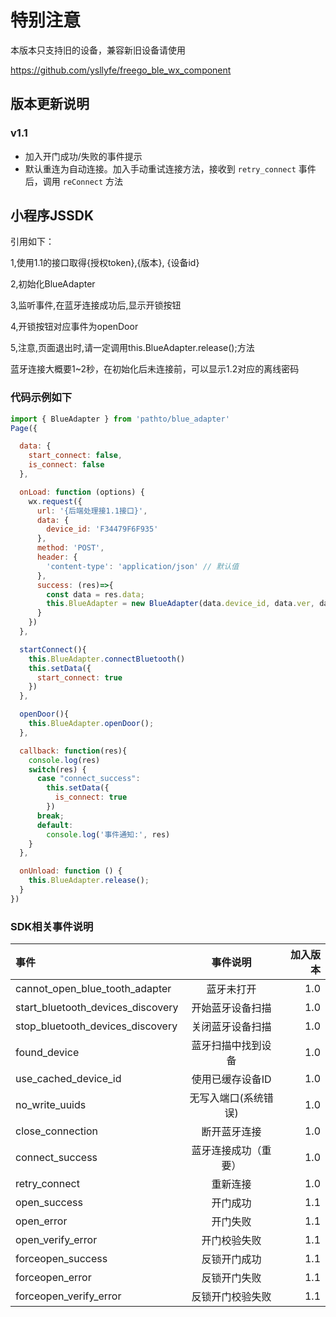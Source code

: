 # 特别注意

本版本只支持旧的设备，兼容新旧设备请使用

https://github.com/ysllyfe/freego_ble_wx_component

## 版本更新说明

### v1.1

- 加入开门成功/失败的事件提示
- 默认重连为自动连接。加入手动重试连接方法，接收到 `retry_connect` 事件后，调用 `reConnect` 方法

## 小程序JSSDK

引用如下：

1,使用1.1的接口取得{授权token},{版本}, {设备id}

2,初始化BlueAdapter

3,监听事件,在蓝牙连接成功后,显示开锁按钮

4,开锁按钮对应事件为openDoor

5,注意,页面退出时,请一定调用this.BlueAdapter.release();方法

蓝牙连接大概要1~2秒，在初始化后未连接前，可以显示1.2对应的离线密码

### 代码示例如下

```javascript
import { BlueAdapter } from 'pathto/blue_adapter'
Page({

  data: {
    start_connect: false,
    is_connect: false
  },

  onLoad: function (options) {
    wx.request({
      url: '{后端处理接1.1接口}',
      data: {
        device_id: 'F34479F6F935'
      },
      method: 'POST',
      header: {
        'content-type': 'application/json' // 默认值
      },
      success: (res)=>{
        const data = res.data;
        this.BlueAdapter = new BlueAdapter(data.device_id, data.ver, data.token, this.callback)
      }
    })
  },

  startConnect(){
    this.BlueAdapter.connectBluetooth()
    this.setData({
      start_connect: true
    })
  },

  openDoor(){
    this.BlueAdapter.openDoor();
  },

  callback: function(res){
    console.log(res)
    switch(res) {
      case "connect_success":
        this.setData({
          is_connect: true
        })
      break;
      default:
        console.log('事件通知:', res)
    }
  },

  onUnload: function () {
    this.BlueAdapter.release();
  }
})
```

### SDK相关事件说明

| 事件       | 事件说明     |  加入版本     |
| :------------- | :----------: | -----------: |
| cannot_open_blue_tooth_adapter  | 蓝牙未打开   | 1.0   |
| start_bluetooth_devices_discovery  | 开始蓝牙设备扫描 | 1.0 |
| stop_bluetooth_devices_discovery | 关闭蓝牙设备扫描 | 1.0 |
| found_device | 蓝牙扫描中找到设备 | 1.0 |
| use_cached_device_id | 使用已缓存设备ID | 1.0 |
| no_write_uuids | 无写入端口(系统错误) | 1.0 |
| close_connection | 断开蓝牙连接 | 1.0 |
| connect_success | 蓝牙连接成功（重要） | 1.0 |
| retry_connect | 重新连接 | 1.0 |
| open_success | 开门成功 | 1.1 |
| open_error | 开门失败 | 1.1 |
| open_verify_error | 开门校验失败 | 1.1 |
| forceopen_success | 反锁开门成功 | 1.1 |
| forceopen_error | 反锁开门失败 | 1.1 |
| forceopen_verify_error | 反锁开门校验失败 | 1.1 |
